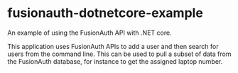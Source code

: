 # fusionauth-dotnetcore-example
An example of using the FusionAuth API with .NET core.

This application uses FusionAuth APIs to add a user and then search for users from the command line. This can be used to pull a subset of data from the FusionAuth database, for instance to get the assigned laptop number.

